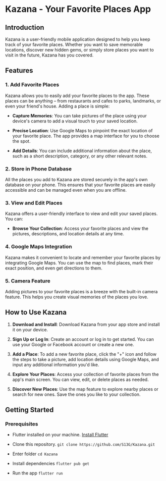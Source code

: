 # Kazana - Your Favorite Places App

## Introduction

Kazana is a user-friendly mobile application designed to help you keep track of your favorite places. Whether you want to save memorable locations, discover new hidden gems, or simply store places you want to visit in the future, Kazana has you covered.

## Features

### 1. Add Favorite Places

Kazana allows you to easily add your favorite places to the app. These places can be anything – from restaurants and cafes to parks, landmarks, or even your friend's house. Adding a place is simple:

- **Capture Memories**: You can take pictures of the place using your device's camera to add a visual touch to your saved location.

- **Precise Location**: Use Google Maps to pinpoint the exact location of your favorite place. The app provides a map interface for you to choose the spot.

- **Add Details**: You can include additional information about the place, such as a short description, category, or any other relevant notes.

### 2. Store in Phone Database

All the places you add to Kazana are stored securely in the app's own database on your phone. This ensures that your favorite places are easily accessible and can be managed even when you are offline.

### 3. View and Edit Places

Kazana offers a user-friendly interface to view and edit your saved places. You can:

- **Browse Your Collection**: Access your favorite places and view the pictures, descriptions, and location details at any time.

### 4. Google Maps Integration

Kazana makes it convenient to locate and remember your favorite places by integrating Google Maps. You can use the map to find places, mark their exact position, and even get directions to them.

### 5. Camera Feature

Adding pictures to your favorite places is a breeze with the built-in camera feature. This helps you create visual memories of the places you love.

## How to Use Kazana

1. **Download and Install**: Download Kazana from your app store and install it on your device.

2. **Sign Up or Log In**: Create an account or log in to get started. You can use your Google or Facebook account or create a new one.

3. **Add a Place**: To add a new favorite place, click the "+" icon and follow the steps to take a picture, add location details using Google Maps, and input any additional information you'd like.

4. **Explore Your Places**: Access your collection of favorite places from the app's main screen. You can view, edit, or delete places as needed.

5. **Discover New Places**: Use the map feature to explore nearby places or search for new ones. Save the ones you like to your collection.

## Getting Started

### Prerequisites

- Flutter installed on your machine. [Install Flutter](https://flutter.dev/docs/get-started/install)

- Clone this repository.
  `git clone https://github.com/S13G/Kazana.git`

- Enter folder
  `cd Kazana`

- Install dependencies
  `flutter pub get`

- Run the app
  `flutter run`